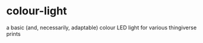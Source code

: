 # colour-light
a basic (and, necessarily, adaptable) colour LED light for various thingiverse prints
